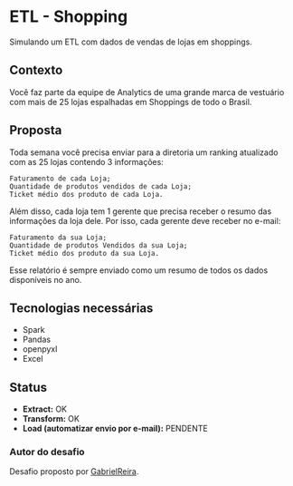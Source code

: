 # ETL - Shopping
Simulando um ETL com dados de vendas de lojas em shoppings.


## Contexto

Você faz parte da equipe de Analytics de uma grande marca de vestuário com mais de 25 lojas espalhadas em Shoppings de todo o Brasil.

## Proposta

Toda semana você precisa enviar para a diretoria um ranking atualizado com as 25 lojas contendo 3 informações:

    Faturamento de cada Loja;
    Quantidade de produtos vendidos de cada Loja;
    Ticket médio dos produto de cada Loja.

Além disso, cada loja tem 1 gerente que precisa receber o resumo das informações da loja dele. Por isso, cada gerente deve receber no e-mail:

    Faturamento da sua Loja;
    Quantidade de produtos Vendidos da sua Loja;
    Ticket médio dos produto da sua Loja.

Esse relatório é sempre enviado como um resumo de todos os dados disponíveis no ano.

## Tecnologias necessárias

- Spark
- Pandas
- openpyxl
- Excel

## Status
- **Extract:** OK
- **Transform:** OK
- **Load (automatizar envio por e-mail):** PENDENTE

### Autor do desafio
Desafio proposto por [GabrielReira](https://github.com/GabrielReira/Data-Science-Challenges).
